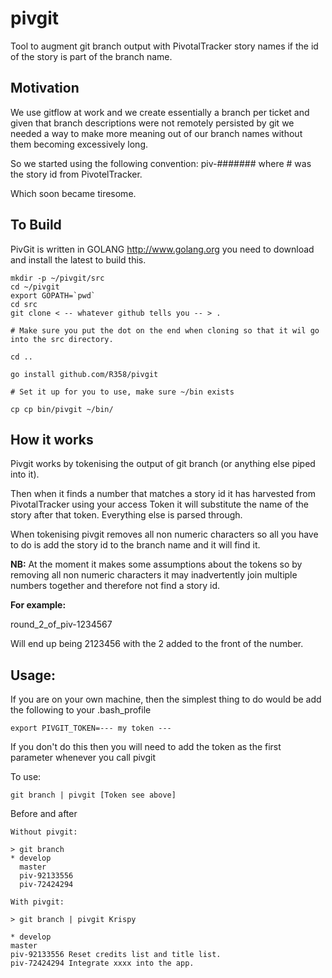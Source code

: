 # pivgit


Tool to augment git branch output with PivotalTracker story names if the id of the story is part of the branch name.

## Motivation

We use gitflow at work and we create essentially a branch per ticket and given that branch descriptions were not
remotely persisted by git we needed a way to make more meaning out of our branch names without them becoming
excessively long.

So we started using the following convention:
piv-####### where # was the story id from PivotelTracker.

Which soon became tiresome.

## To Build

PivGit is written in GOLANG http://www.golang.org you need to download and install the latest to build this.

```
mkdir -p ~/pivgit/src
cd ~/pivgit
export GOPATH=`pwd`
cd src
git clone < -- whatever github tells you -- > .

# Make sure you put the dot on the end when cloning so that it wil go into the src directory.

cd ..

go install github.com/R358/pivgit

# Set it up for you to use, make sure ~/bin exists

cp cp bin/pivgit ~/bin/

````

## How it works

Pivgit works by tokenising the output of git branch (or anything else piped into it). 

Then when it finds a number that matches a story id it has harvested from PivotalTracker using your access Token it will
substitute the name of the story after that token. Everything else is parsed through.

When tokenising pivgit removes all non numeric characters so all you have to do is add the story id 
to the branch name and it will find it.

**NB:**
At the moment it makes some assumptions about the tokens so by removing all non numeric characters it may
inadvertently join multiple numbers together and therefore not find a story id.

**For example:**

round_2_of_piv-1234567

Will end up being 2123456 with the 2 added to the front of the number.

## Usage:


If you are on your own machine, then the simplest thing to do would be add the following to your .bash_profile
```
export PIVGIT_TOKEN=--- my token ---
```
If you don't do this then you will need to add the token as the first parameter whenever you call pivgit

To use:
```
git branch | pivgit [Token see above]
```

Before and after

```
Without pivgit:

> git branch
* develop
  master
  piv-92133556
  piv-72424294

With pivgit:

> git branch | pivgit Krispy

* develop
master
piv-92133556 Reset credits list and title list.
piv-72424294 Integrate xxxx into the app.
```
